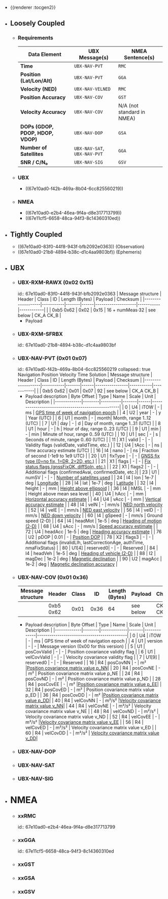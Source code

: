 - {{renderer :tocgen2}}
- ## Loosely Coupled
	- ### Requirements
	  | Data Element | UBX Message(s) | NMEA Sentence(s) |
	  | ---- | ---- | ---- |
	  | **Time** | `UBX-NAV-PVT` | `RMC` |
	  | **Position (Lat/Lon/Alt)** | `UBX-NAV-PVT` | `GGA` |
	  | **Velocity (NED)** | `UBX-NAV-VELNED` | `RMC`|
	  | **Position Accuracy** | `UBX-NAV-COV` | `GST` |
	  | **Velocity Accuracy** | `UBX-NAV-COV` | N/A (not standard in NMEA) |
	  | **DOPs (GDOP, PDOP, HDOP, VDOP)** | `UBX-NAV-DOP` | `GSA` |
	  | **Number of Satellites** | `UBX-NAV-SAT`, `UBX-NAV-PVT` | `GGA`|
	  | **SNR / C/N₀** | `UBX-NAV-SIG` | `GSV` |
	- ### UBX
		- ((67e10ad0-f42b-469a-8b04-6cc825560219))
	- ### NMEA
		- ((67e10ad0-e2b4-46ea-9f4a-d8e317713799))
		- ((67e11cf5-6658-48ca-94f3-8c14360310ed))
- ## Tightly Coupled
	- ((67e10ad0-83f0-44f8-943f-bfb2092e0363)) (Observation)
	- ((67e10ad0-21b8-4894-b38c-d1c4aa9803bf)) (Ephemeris)
- ## UBX
	- ### UBX-RXM-RAWX (0x02 0x15)
	  id:: 67e10ad0-83f0-44f8-943f-bfb2092e0363
	  | Message structure | Header    | Class | ID   | Length (Bytes)     | Payload   | Checksum   |
	  |-------------------|-----------|-------|------|--------------------|-----------|------------|
	  |                   | 0xb5 0x62 | 0x02  | 0x15 | 16 + numMeas·32    | see below | CK_A CK_B  |
		- Payload
	- ### UBX-RXM-SFRBX
	  id:: 67e10ad0-21b8-4894-b38c-d1c4aa9803bf
	- ### UBX-NAV-PVT (0x01 0x07)
	  id:: 67e10ad0-f42b-469a-8b04-6cc825560219
	  collapsed:: true
	  Navigation Position Velocity Time Solution
	  | Message structure | Header    | Class | ID   | Length (Bytes) | Payload   | Checksum   |
	  |-------------------|-----------|-------|------|----------------|-----------|------------|
	  |                   | 0xb5 0x62 | 0x01  | 0x07 | 92             | see below | CK_A CK_B  |
		- Payload description
		  | Byte Offset | Type   | Name     | Scale | Unit | Description                                       |
		  |-------------|--------|----------|-------|------|---------------------------------------------------|
		  | 0           | U4     | iTOW     | -     | ms   | <u>GPS time of week of navigation epoch</u>             |
		  | 4           | U2     | year     | -     | y    | Year (UTC)                                        |
		  | 6           | U1     | month    | -     | month| Month, range 1..12 (UTC)                         |
		  | 7           | U1     | day      | -     | d    | Day of month, range 1..31 (UTC)                  |
		  | 8           | U1     | hour     | -     | h    | Hour of day, range 0..23 (UTC)                   |
		  | 9           | U1     | min      | -     | min  | Minute of hour, range 0..59 (UTC)                |
		  | 10          | U1     | sec      | -     | s    | Seconds of minute, range 0..60 (UTC)             |
		  | 11          | X1     | valid    | -     | -    | Validity flags (validDate, validTime, etc.)      |
		  | 12          | U4     | tAcc     | -     | ns   | Time accuracy estimate (UTC)                     |
		  | 16          | I4     | nano     | -     | ns   | Fraction of second (-1e9 to 1e9 UTC)             |
		  | 20          | U1     | fixType  | -     | -    | <u>GNSS fix type (0=no fix, 1=DR, 2=2D, etc.)</u>       |
		  | 21          | X1     | flags    | -     | -    | <u>Fix status flags (gnssFixOK, diffSoln, etc.)</u>     |
		  | 22          | X1     | flags2   | -     | -    | Additional flags (confirmedAvai, confirmedDate, etc.)|
		  | 23          | U1     | numSV    | -     | -    | <u>Number of satellites used</u>                        |
		  | 24          | I4     | lon      | 1e-7  | deg  | <u>Longitude</u>                                         |
		  | 28          | I4     | lat      | 1e-7  | deg  | <u>Latitude</u>                                          |
		  | 32          | I4     | height   | -     | mm   | <u>Height above ellipsoid</u>                            |
		  | 36          | I4     | hMSL     | -     | mm   | Height above mean sea level                       |
		  | 40          | U4     | hAcc     | -     | mm   | <u>Horizontal accuracy estimate</u>                      |
		  | 44          | U4     | vAcc     | -     | mm   | <u>Vertical accuracy estimate</u>                        |
		  | 48          | I4     | velN     | -     | mm/s | <u>NED north velocity</u>                                |
		  | 52          | I4     | velE     | -     | mm/s | <u>NED east velocity</u>                                 |
		  | 56          | I4     | velD     | -     | mm/s | <u>NED down velocity</u>                                 |
		  | 60          | I4     | gSpeed   | -     | mm/s | Ground speed (2-D)                                |
		  | 64          | I4     | headMot  | 1e-5  | deg  | <u>Heading of motion (2-D)</u>                           |
		  | 68          | U4     | sAcc     | -     | mm/s | <u>Speed accuracy estimate</u>                           |
		  | 72          | U4     | headAcc  | 1e-5  | deg  | <u>Heading accuracy estimate</u>                         |
		  | 76          | U2     | pDOP     | 0.01  | -    | <u>Position DOP</u>                                      |
		  | 78          | X2     | flags3   | -     | -    | Additional flags (invalidLlh, lastCorrectionAge, authTime, nmaFixStatus) |
		  | 80          | U1[4]  | reserved0| -     | -    | Reserved                                          |
		  | 84          | I4     | headVeh  | 1e-5  | deg  | <u>Heading of vehicle (2-D)</u>                          |
		  | 88          | I2     | magDec   | 1e-2  | deg  | <u>Magnetic declination</u>                             |
		  | 90          | U2     | magAcc   | 1e-2  | deg  | <u>Magnetic declination accuracy</u>                     |
	- ### UBX-NAV-COV (0x01 0x36)
	  | Message structure | Header    | Class | ID   | Length (Bytes) | Payload   | Checksum   |
	  |-------------------|-----------|-------|------|----------------|-----------|------------|
	  |                   | 0xb5 0x62 | 0x01  | 0x36 | 64             | see below | CK_A CK_B  |
		- Payload description
		  | Byte Offset | Type   | Name        | Scale | Unit        | Description                                |
		  |-------------|--------|-------------|-------|-------------|--------------------------------------------|
		  | 0           | U4     | iTOW        | -     | ms          | GPS time of week of navigation epoch       |
		  | 4           | U1     | version     | -     | -           | Message version (0x00 for this version)    |
		  | 5           | U1     | posCovValid | -     | -           | Position covariance validity flag          |
		  | 6           | U1     | velCovValid | -     | -           | Velocity covariance validity flag          |
		  | 7           | U1[9]  | reserved0   | -     | -           | Reserved                                   |
		  | 16          | R4     | posCovNN    | -     | m²          |<u>Position covariance matrix value p_NN</u>|
		  | 20          | R4     | posCovNE    | -     | m²          | Position covariance matrix value p_NE      |
		  | 24          | R4     | posCovND    | -     | m²          | Position covariance matrix value p_ND      |
		  | 28          | R4     | posCovEE    | -     | m²          |<u>Position covariance matrix value p_EE</u>|
		  | 32          | R4     | posCovED    | -     | m²          | Position covariance matrix value p_ED      |
		  | 36          | R4     | posCovDD    | -     | m²          |<u>Position covariance matrix value p_DD</u>|
		  | 40          | R4     | velCovNN    | -     | m²/s²       |<u>Velocity covariance matrix value v_NN</u>|
		  | 44          | R4     | velCovNE    | -     | m²/s²       | Velocity covariance matrix value v_NE      |
		  | 48          | R4     | velCovND    | -     | m²/s²       | Velocity covariance matrix value v_ND      |
		  | 52          | R4     | velCovEE    | -     | m²/s²       |<u>Velocity covariance matrix value v_EE</u>  |
		  | 56          | R4     | velCovED    | -     | m²/s²       | Velocity covariance matrix value v_ED      |
		  | 60          | R4     | velCovDD    | -     | m²/s²       | <u>Velocity covariance matrix value v_DD</u>|
	- ### UBX-NAV-DOP
	- ### UBX-NAV-SAT
	- ### UBX-NAV-SIG
- # NMEA
	- ### xxRMC
	  id:: 67e10ad0-e2b4-46ea-9f4a-d8e317713799
	- ### xxGGA
	  id:: 67e11cf5-6658-48ca-94f3-8c14360310ed
	- ### xxGST
	- ### xxGSA
	- ### xxGSV